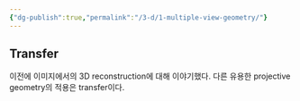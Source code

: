```yaml
---
{"dg-publish":true,"permalink":"/3-d/1-multiple-view-geometry/"}
---
```


## Transfer 
이전에 이미지에서의 3D reconstruction에 대해 이야기했다.
다른 유용한 projective geometry의 적용은 transfer이다.